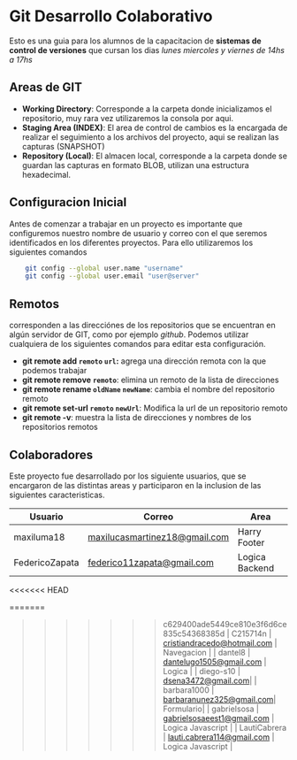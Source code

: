 # Git Desarrollo Colaborativo

Esto es una guia para los alumnos de la capacitacion de **sistemas de control de versiones** que cursan los dias _lunes miercoles y viernes de 14hs a 17hs_

## Areas de GIT

- **Working Directory**: Corresponde a la carpeta donde inicializamos el repositorio, muy rara vez utilizaremos la consola por aqui.
- **Staging Area (INDEX)**: El area de control de cambios es la encargada de realizar el seguimiento a los archivos del proyecto, aqui se realizan las capturas (SNAPSHOT)
- **Repository (Local)**: El almacen local, corresponde a la carpeta donde se guardan las capturas en formato BLOB, utilizan una estructura hexadecimal.

## Configuracion Inicial

Antes de comenzar a trabajar en un proyecto es importante que configuremos nuestro nombre de usuario y correo con el que seremos identificados en los diferentes proyectos. Para ello utilizaremos los siguientes comandos

```sh
    git config --global user.name "username"
    git config --global user.email "user@server"
```

## Remotos

corresponden a las direcciónes de los repositorios que se encuentran en algún servidor de GIT, como por ejemplo _github_. Podemos utilizar cualquiera de los siguientes comandos para editar esta configuración.

- **git remote add `remoto` `url`:** agrega una dirección remota con la que podemos trabajar
- **git remote remove `remoto`**: elimina un remoto de la lista de direcciones
- **git remote rename `oldName` `newName`**: cambia el nombre del repositorio remoto
- **git remote set-url `remoto` `newUrl`**: Modifica la url de un repositorio remoto
- **git remote -v**: muestra la lista de direcciones y nombres de los repositorios remotos

## Colaboradores

Este proyecto fue desarrollado por los siguiente usuarios, que se encargaron de las distintas areas y participaron en la inclusion de las siguientes caracteristicas.

| Usuario | Correo | Area |
|-|-|-|
| maxiluma18 | [maxilucasmartinez18@gmail.com](mailto:maxilucasmartinez18@gmail.com) | Harry Footer |
| FedericoZapata | [federico11zapata@gmail.com](mailto:federico11zapata@gmail.com) | Logica Backend |
<<<<<<< HEAD

=======
>>>>>>> c629400ade5449ce810e3f6d6ce835c54368385d
| C215714n | [cristiandracedo@hotmail.com](mailto:cristiandracedo@hotmail.com) | Navegacion |
| dantel8 | [dantelugo1505@gmail.com](mailto:dantelugo1505@gmail.com) | Logica |
| diego-s10 | [dsena3472@gmail.com](mailto:dsena3472@gmail.com)|
| barbara1000 | [barbaranunez325@gmail.com](mailto:barbaranunez325@gmail.com)| Formulario|
| gabrieIsosa | [gabrielsosaeest1@gmail.com](mailto:gabrielsosaeest1@gmail.com) | Logica Javascript |
| LautiCabrera | [lauti.cabrera114@gmail.com](mailto:lauti.cabrera114@gmail.com) | Logica Javascript |
